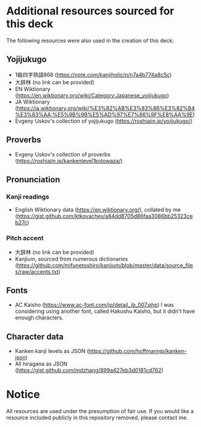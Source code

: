 # Additional resources sourced for this deck
The following resources were also used in the creation of this deck:

## Yojijukugo
- 1級四字熟語868 (https://note.com/kanjiholic/n/n7a4b774a8c5c)
- 大辞林 (no link can be provided)
- EN Wiktionary (https://en.wiktionary.org/wiki/Category:Japanese_yojijukugo)
- JA Wiktionary (https://ja.wiktionary.org/wiki/%E3%82%AB%E3%83%86%E3%82%B4%E3%83%AA:%E5%9B%9B%E5%AD%97%E7%86%9F%E8%AA%9E)
- Evgeny Uskov's collection of yojijukugo (https://roshiajin.jp/yojijukugo/)

## Proverbs
- Evgeny Uskov's collection of proverbs (https://roshiajin.jp/kankenlevel1kotowaza/)

## Pronunciation

### Kanji readings
- English Wiktionary data (https://en.wiktionary.org/), collated by me (https://gist.github.com/ktkovachev/a84dd8705d86faa3086bb25323ceb27c)

### Pitch accent
- 大辞林 (no link can be provided)
- Kanjium, sourced from numerous dictionaries (https://github.com/mifunetoshiro/kanjium/blob/master/data/source_files/raw/accents.txt)

## Fonts
- AC Kaisho (https://www.ac-font.com/jp/detail_jb_007.php)
I was considering using another font, called Hakushu Kaisho, but it didn't have enough characters.

## Character data
- Kanken kanji levels as JSON (https://github.com/hoffmannjp/kanken-json)
- All hiragana as JSON (https://gist.github.com/mdzhang/899a427eb3d0181cd762)

# Notice
All resources are used under the presumption of fair use. If you would like a resource included publicly in this repository
removed, please contact me.